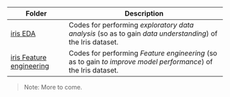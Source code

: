 Folder | Description
---|---
[iris EDA](https://github.com/Nizamdeen-Mohamed/Exploratory-data-analysis-iris/blob/main/Exploratory%20data%20analysis%20-%20iris.ipynb)| Codes for performing *exploratory data analysis* (so as to gain *data understanding*) of the Iris dataset.
[iris Feature engineering](https://github.com/Nizamdeen-Mohamed/Exploratory-data-analysis-iris/blob/main/Feature_Engineering%20-%20iris.ipynb) | Codes for performing *Feature engineering* (so as to gain *to improve model performance*) of the Iris dataset.
> Note: More to come.
